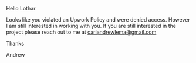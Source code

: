 Hello Lothar

Looks like you violated an Upwork Policy and were denied access. However I am still interested in working with you. 
If you are still interested in the project please reach out to me at carlandrewlema@gmail.com

Thanks

Andrew
